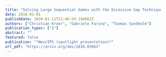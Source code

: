 ```yaml
---
title: "Solving Large Sequential Games with the Excessive Gap Technique"
date: 2018-01-01
publishDate: 2020-01-11T21:46:59.194962Z
authors: ["Christian Kroer", "Gabriele Farina", "Tuomas Sandholm"]
publication_types: ["1"]
abstract: ""
featured: false
publication: "*NeurIPS (spotlight presentation)*"
url_pdf: "https://arxiv.org/abs/1810.03063"
---
```


